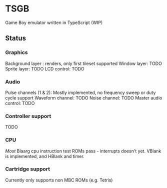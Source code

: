 # TSGB
Game Boy emulator written in TypeScript (WIP)

## Status

### Graphics
Background layer : renders, only first tileset supported
Window layer: TODO
Sprite layer: TODO
LCD control: TODO

### Audio
Pulse channels (1 & 2): Mostly implemented, no frequency sweep or duty cycle support
Waveform channel: TODO
Noise channel: TODO
Master audio control: TODO

### Controller support
TODO

### CPU
_Most_ Blaarg cpu instruction test ROMs pass - interrupts doesn't yet.
VBlank is implemented, and HBlank and timer.

### Cartridge support
Currently only supports non MBC ROMs (e.g. Tetris)
